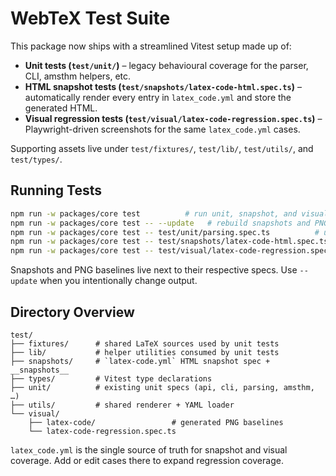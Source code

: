 # WebTeX Test Suite

This package now ships with a streamlined Vitest setup made up of:

- **Unit tests (`test/unit/`)** – legacy behavioural coverage for the parser, CLI, amsthm helpers, etc.
- **HTML snapshot tests (`test/snapshots/latex-code-html.spec.ts`)** – automatically render every entry in `latex_code.yml` and store the generated HTML.
- **Visual regression tests (`test/visual/latex-code-regression.spec.ts`)** – Playwright-driven screenshots for the same `latex_code.yml` cases.

Supporting assets live under `test/fixtures/`, `test/lib/`, `test/utils/`, and `test/types/`.

## Running Tests

```bash
npm run -w packages/core test          # run unit, snapshot, and visual suites
npm run -w packages/core test -- --update   # rebuild snapshots and PNG baselines
npm run -w packages/core test -- test/unit/parsing.spec.ts          # unit only
npm run -w packages/core test -- test/snapshots/latex-code-html.spec.ts  # HTML snapshots only
npm run -w packages/core test -- test/visual/latex-code-regression.spec.ts  # visual regressions only
```

Snapshots and PNG baselines live next to their respective specs. Use `--update` when you intentionally change output.

## Directory Overview

```
test/
├── fixtures/      # shared LaTeX sources used by unit tests
├── lib/           # helper utilities consumed by unit tests
├── snapshots/     # `latex-code.yml` HTML snapshot spec + __snapshots__
├── types/         # Vitest type declarations
├── unit/          # existing unit specs (api, cli, parsing, amsthm, …)
├── utils/         # shared renderer + YAML loader
└── visual/
    ├── latex-code/                 # generated PNG baselines
    └── latex-code-regression.spec.ts
```

`latex_code.yml` is the single source of truth for snapshot and visual coverage. Add or edit cases there to expand regression coverage.
